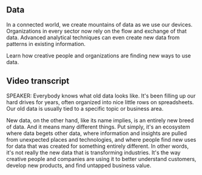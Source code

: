 ## Data
In a connected world, we create mountains of data as we use our devices. Organizations in every sector now rely on the flow and exchange of that data. Advanced analytical techniques can even create new data from patterns in existing information.

Learn how creative people and organizations are finding new ways to use data.

## Video transcript

SPEAKER: Everybody knows what old data looks like. It's been filling up our hard drives for years, often organized into nice little rows on spreadsheets. Our old data is usually tied to a specific topic or business area.

New data, on the other hand, like its name implies, is an entirely new breed of data. And it means many different things. Put simply, it's an ecosystem where data begets other data, where information and insights are pulled from unexpected places and technologies, and where people find new uses for data that was created for something entirely different. In other words, it's not really the new data that is transforming industries. It's the way creative people and companies are using it to better understand customers, develop new products, and find untapped business value.
